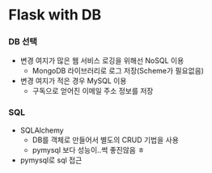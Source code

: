 # Flask with DB

### DB 선택

* 변경 여지가 많은 웹 서비스 로깅을 위해선 NoSQL 이용
  * MongoDB 라이브러리로 로그 저장(Scheme가 필요없음)
* 변경 여지가 적은 경우 MySQL 이용
  * 구독으로 얻어진 이메일 주소 정보를 저장

### SQL

* SQLAlchemy
  * DB를 객체로 만들어서 별도의 CRUD 기법을 사용
  * pymysql 보다 성능이..썩 좋진않음 ㅎ
* pymysql로 sql 접근

